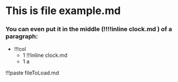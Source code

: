 # This is file example.md

### You can even put it in the middle **(!!!!inline clock.md )** of a paragraph:

- !!!col
	- 1
	  !!!inline clock.md
	- 1
	  a

!!!paste fileToLoad.md

```
```